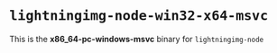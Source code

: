 # `lightningimg-node-win32-x64-msvc`

This is the **x86_64-pc-windows-msvc** binary for `lightningimg-node`
